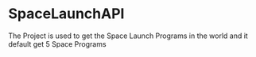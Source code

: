 # SpaceLaunchAPI
The Project is used to get the Space Launch Programs in the world and it default get 5 Space Programs
